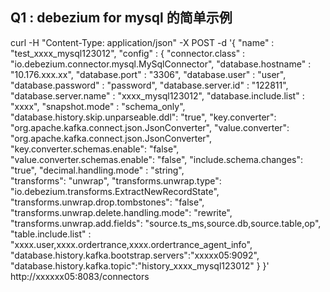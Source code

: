## Q1 : debezium for mysql 的简单示例

 curl -H "Content-Type: application/json" -X POST -d  '{
      "name" : "test_xxxx_mysql123012",
      "config" : {
          "connector.class" : "io.debezium.connector.mysql.MySqlConnector",
          "database.hostname" : "10.176.xxx.xx",
          "database.port" : "3306",
          "database.user" : "user",
          "database.password" : "password",
          "database.server.id" : "122811",
          "database.server.name" : "xxxx_mysql123012",
          "database.include.list" : "xxxx",
          "snapshot.mode" : "schema_only",
          "database.history.skip.unparseable.ddl": "true",
          "key.converter": "org.apache.kafka.connect.json.JsonConverter",
          "value.converter": "org.apache.kafka.connect.json.JsonConverter",
          "key.converter.schemas.enable": "false",
          "value.converter.schemas.enable": "false",
          "include.schema.changes": "true",
          "decimal.handling.mode" : "string",         
          "transforms": "unwrap",
          "transforms.unwrap.type": "io.debezium.transforms.ExtractNewRecordState",
          "transforms.unwrap.drop.tombstones": "false",
          "transforms.unwrap.delete.handling.mode": "rewrite",
          "transforms.unwrap.add.fields": "source.ts_ms,source.db,source.table,op",
          "table.include.list" : "xxxx.user,xxxx.ordertrance,xxxx.ordertrance_agent_info",
          "database.history.kafka.bootstrap.servers":"xxxxx05:9092",
          "database.history.kafka.topic":"history_xxxx_mysql123012"
      }
  }' http://xxxxxx05:8083/connectors 
